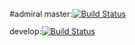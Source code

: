#admiral
master:[![Build Status](https://travis-ci.org/HORIMACHI/admiral.svg?branch=master)](https://travis-ci.org/HORIMACHI/admiral)

develop:[![Build Status](https://travis-ci.org/HORIMACHI/admiral.svg?branch=develop)](https://travis-ci.org/HORIMACHI/admiral)
